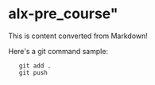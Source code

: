 # alx-pre_course" 
This is content converted from Markdown!

Here's a git command sample:

```git init
   git add .
   git push
```
